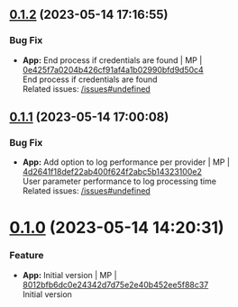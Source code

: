 <a name="0.1.2"></a>

## [0.1.2](https://github.com/admiralcloud/ac-aws-customcredentialprovider/compare/v0.1.1..v0.1.2) (2023-05-14 17:16:55)


### Bug Fix

* **App:** End process if credentials are found | MP | [0e425f7a0204b426cf91af4a1b02990bfd9d50c4](https://github.com/admiralcloud/ac-aws-customcredentialprovider/commit/0e425f7a0204b426cf91af4a1b02990bfd9d50c4)    
End process if credentials are found  
Related issues: [/issues#undefined](https://github.com//issues/undefined)
<a name="0.1.1"></a>

## [0.1.1](https://github.com/admiralcloud/ac-aws-customcredentialprovider/compare/v0.1.0..v0.1.1) (2023-05-14 17:00:08)


### Bug Fix

* **App:** Add option to log performance per provider | MP | [4d2641f18def22ab400f624f2abc5b14323100e2](https://github.com/admiralcloud/ac-aws-customcredentialprovider/commit/4d2641f18def22ab400f624f2abc5b14323100e2)    
User parameter performance to log processing time  
Related issues: [/issues#undefined](https://github.com//issues/undefined)
<a name="0.1.0"></a>
 
# [0.1.0](https://github.com/admiralcloud/ac-aws-customcredentialprovider/compare/..v0.1.0) (2023-05-14 14:20:31)


### Feature

* **App:** Initial version | MP | [8012bfb6dc0e24342d7d75e2e40b452ee5f88c37](https://github.com/admiralcloud/ac-aws-customcredentialprovider/commit/8012bfb6dc0e24342d7d75e2e40b452ee5f88c37)    
Initial version
